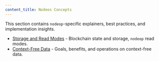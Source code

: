 ```yaml
---
content_title: Nodeos Concepts
---
```


This section contains `nodeop`-specific explainers, best practices, and implementation insights.

* [Storage and Read Modes](05_storage-and-read-modes.md) - Blockchain state and storage, `nodeop` read modes.
* [Context-Free Data](10_context-free-data/index.md) - Goals, benefits, and operations on context-free data.
